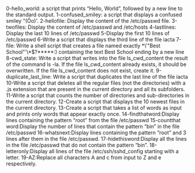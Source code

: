 0-hello_world: a script that prints “Hello, World”, followed by a new line to the standard output.
1-confused_smiley: a script that displays a confused smiley "(Ôo)'.
2-hellofile: Display the content of the /etc/passwd file.
3-twofiles: Display the content of /etc/passwd and /etc/hosts
4-lastlines: Display the last 10 lines of /etc/passwd
5-Display the first 10 lines of /etc/passwd
6-Write a script that displays the third line of the file iacta
7-file: Write a shell script that creates a file named exactly \*\\'"Best School"\'\\*$\?\*\*\*\*\*:) containing the text Best School ending by a new line
8-cwd_state: Write a script that writes into the file ls_cwd_content the result of the command ls -la. If the file ls_cwd_content already exists, it should be overwritten. If the file ls_cwd_content does not exist, create it.
9-duplicate_last_line: Write a script that duplicates the last line of the file iacta
10-Write a script that deletes all the regular files (not the directories) with a .js extension that are present in the current directory and all its subfolders.
11-Write a script that counts the number of directories and sub-directories in the current directory.
12-Create a script that displays the 10 newest files in the current directory.
13-Create a script that takes a list of words as input and prints only words that appear exactly once.
14-findthatword:Display lines containing the pattern “root” from the file /etc/passwd
15-countthat word:Display the number of lines that contain the pattern “bin” in the file /etc/passwd
16-whatsnext:Display lines containing the pattern “root” and 3 lines after them in the file /etc/passwd.
17-hidethisword:Display all the lines in the file /etc/passwd that do not contain the pattern “bin”.
18-letteronly:Display all lines of the file /etc/ssh/sshd_config starting with a letter.
19-AZ:Replace all characters A and c from input to Z and e respectively.

